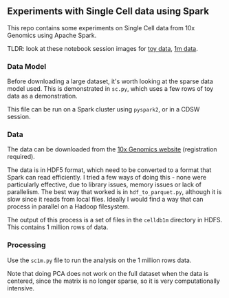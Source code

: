 ## Experiments with Single Cell data using Spark

This repo contains some experiments on Single Cell data from 10x Genomics using Apache Spark.

TLDR: look at these notebook session images for [toy data](https://raw.githubusercontent.com/tomwhite/single-cell-spark-demo/master/sc.png), [1m data](https://raw.githubusercontent.com/tomwhite/single-cell-spark-demo/master/sc1m.png).

### Data Model

Before downloading a large dataset, it's worth looking at the sparse data model used. This is demonstrated in `sc.py`, which uses a few rows of toy data as a demonstration.

This file can be run on a Spark cluster using `pyspark2`, or in a CDSW session.

### Data

The data can be downloaded from the [10x Genomics website](https://support.10xgenomics.com/single-cell-gene-expression/datasets/1.3.0/1M_neurons) (registration required).

The data is in HDF5 format, which need to be converted to a format that Spark can read efficiently. I tried a few ways of doing this - none were particularly effective, due to library issues, memory issues or lack of parallelism. The best way that worked is in `hdf_to_parquet.py`, although it is slow since it reads from local files. Ideally I would find a way that can process in parallel on a Hadoop filesystem.

The output of this process is a set of files in the `celldb1m` directory in HDFS. This contains 1 million rows of data.

### Processing

Use the `sc1m.py` file to run the analysis on the 1 million rows data.

Note that doing PCA does not work on the full dataset when the data is centered, since the matrix is no longer sparse, so it is very computationally intensive.

